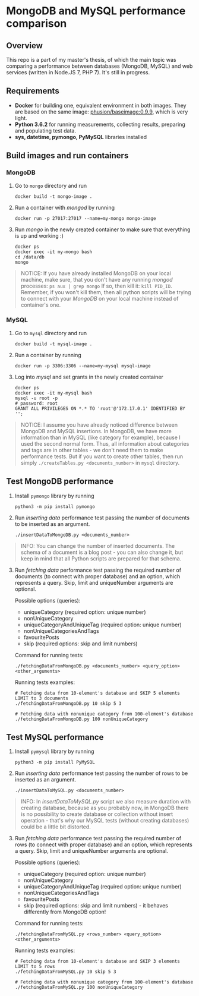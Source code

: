 # MongoDB and MySQL performance comparison

## Overview
This repo is a part of my master's thesis, of which the main topic was comparing a performance between databases (MongoDB, MySQL) and web services (written in Node.JS 7, PHP 7).
It's still in progress. 

## Requirements
- **Docker** for building one, equivalent environment in both images. They are based on the same image: [phusion/baseimage:0.9.9](https://github.com/phusion/baseimage-docker), which is very light.
- **Python 3.6.2** for running measurements, collecting results, preparing and populating test data.
- **sys, datetime, pymongo, PyMySQL** libraries installed

## Build images and run containers
### MongoDB
1. Go to `mongo` directory and run 
    ```shell
    docker build -t mongo-image .
    ```
    
1. Run a container with _mongod_ by running 
    ```shell
    docker run -p 27017:27017 --name=my-mongo mongo-image
    ```
    
1. Run _mongo_ in the newly created container to make sure that everything is up and working :)
    ```
    docker ps
    docker exec -it my-mongo bash
    cd /data/db
    mongo
    ```

> NOTICE:
If you have already installed MongoDB on your local machine, make sure, that you don't have any running _mongod_ processes: ```ps aux | grep mongo```
If so, then kill it: `kill PID_ID`. Remember, if you won't kill them, then all python scripts will be trying to connect with your _MongoDB_ on your local machine instead of container's one.

### MySQL
1. Go to `mysql` directory and run 
    ```shell
    docker build -t mysql-image .
    ```

1. Run a container by running 
    ```shell
    docker run -p 3306:3306 --name=my-mysql mysql-image
    ```
    
1. Log into _mysql_ and set grants in the newly created container
    ```
    docker ps
    docker exec -it my-mysql bash
    mysql -u root -p
    # password: root
    GRANT ALL PRIVILEGES ON *.* TO 'root'@'172.17.0.1' IDENTIFIED BY '';
    ```

> NOTICE:
I assume you have already noticed difference between MongoDB and MySQL insertions. In MongoDB, we have more information than in MySQL (like category for example), because I used the second normal form. Thus, all information about categories and tags are in other tables - we don't need them to make performance tests. But if you want to create other tables, then run simply `./createTables.py <documents_number>` in `mysql` directory.


## Test MongoDB performance
1. Install `pymongo` library by running
    ```shell
    python3 -m pip install pymongo
    ```
1. Run _inserting data_ performance test passing the number of documents to be inserted as an argument.
    ```shell
    ./insertDataToMongoDB.py <documents_number>
    ``` 
> INFO:
You can change the number of inserted documents. The schema of a document is a blog post - you can also change it, but keep in mind that all Python scripts are prepared for that schema. 

3. Run _fetching data_ performance test passing the required number of documents (to connect with proper database) and an option, which represents a query. Skip, limit and uniqueNumber arguments are optional.
 
   Possible options (queries):
    - uniqueCategory (required option: unique number)
    - nonUniqueCategory
     - uniqueCategoryAndUniqueTag (required option: unique number)
     - nonUniqueCategoriesAndTags
     - favouritePosts
     - skip (required options: skip and limit numbers)
    
    Command for running tests:
    ```shell
    ./fetchingDataFromMongoDB.py <documents_number> <query_option> <other_arguments>
    ``` 
 
    Running tests examples:
    
    ```shell
    # Fetching data from 10-element's database and SKIP 5 elements LIMIT to 3 documents
    ./fetchingDataFromMongoDB.py 10 skip 5 3
    
    # Fetching data with nonunique category from 100-element's database
    ./fetchingDataFromMongoDB.py 100 nonUniqueCategory
    ```

## Test MySQL performance
1. Install `pymysql` library by running
    ```shell
    python3 -m pip install PyMySQL
    ```

1. Run _inserting data_ performance test passing the number of rows to be inserted as an argument.
    ```shell
    ./insertDataToMySQL.py <documents_number>
    ``` 
    
> INFO:
In _insertDataToMySQL.py_ script we also measure duration with creating database, because as you probably now, in MongoDB there is no possibility to create database or collection without insert operation - that's why our MySQL tests (without creating databases) could be a little bit distorted. 

3. Run _fetching data_ performance test passing the required number of rows (to connect with proper database) and an option, which represents a query. Skip, limit and uniqueNumber arguments are optional.
 
   Possible options (queries):
    - uniqueCategory (required option: unique number)
    - nonUniqueCategory
    - uniqueCategoryAndUniqueTag (required option: unique number)
    - nonUniqueCategoriesAndTags
    - favouritePosts
    - skip (required options: skip and limit numbers) - it behaves differently from MongoDB option!
    
    Command for running tests:
    ```shell
    ./fetchingDataFromMySQL.py <rows_number> <query_option> <other_arguments>
    ``` 
 
    Running tests examples:
    
    ```shell
    # Fetching data from 10-element's database and SKIP 3 elements LIMIT to 5 rows
    ./fetchingDataFromMySQL.py 10 skip 5 3
    
    # Fetching data with nonunique category from 100-element's database
    ./fetchingDataFromMySQL.py 100 nonUniqueCategory
    ```